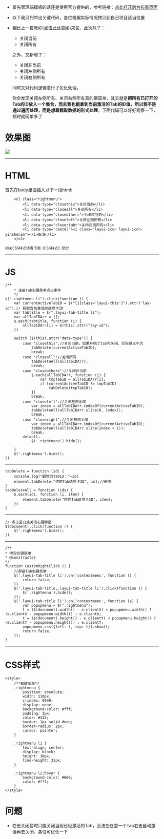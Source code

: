 

- 首先管理端模板的话还是使用官方提供的，参考链接：[点此打开后台布局页面](http://www.layui.com/demo/layuiAdmin.html)

- 以下我只列举出关键代码，各位根据实际情况拷贝到自己项目适当位置
- 相比上一篇教程([点击此处查阅]())来说，此次除了：
    - 关闭当前
    - 关闭所有
    
    之外，又新增了：
    - 关闭非当前
    - 关闭左侧所有
    - 关闭右侧所有

    同时又对代码逻辑进行了优化处理。

    你会发现关闭左侧所有、关闭右侧所有真的很简单，其实就是**把所有已打开的Tab的ID放入一个集合，而且我也能拿到当前激活的Tab的ID值，所以我不是通过遍历处理，而是想着截取数据的形式处理**。下面代码可以好好观察一下，顿时就简单多了
# 效果图
![](https://github.com/TangHanF/ProjectRecord/raw/master/前端/LayUI/img/tab右键菜单2.0.png)

----------
# HTML
首先在body里面插入以下一段html:
```
    <ul class="rightmenu">
        <li data-type="closethis">关闭当前</li>
        <li data-type="closeall">关闭所有</li>
        <li data-type="closeothers">关闭非当前</li>
        <li data-type="closeleft">关闭左侧所有</li>
        <li data-type="closeright">关闭右侧所有</li>
        <li data-type="cancel"><i class="layui-icon layui-icon-yinshenim"></i>取消</li>
    </ul>
```
    相关CSS样式请看下面《CSS样式》部分


-------

# JS

```
/**
    * 注册tab右键菜单点击事件
    */
$(".rightmenu li").click(function () {
    var currentActiveTabID = $("li[class='layui-this']").attr('lay-id');// 获取当前激活的选项卡ID
    var tabtitle = $(".layui-tab-title li");
    var allTabIDArr = [];
    $.each(tabtitle, function (i) {
        allTabIDArr[i] = $(this).attr("lay-id");
    })

    switch ($(this).attr("data-type")) {
        case "closethis"://关闭当前，如果开始了tab可关闭，实际意义不大
            tabDelete(currentActiveTabID);
            break;
        case "closeall"://关闭所有
            tabDeleteAll(allTabIDArr);
            break;
        case "closeothers"://关闭非当前
            $.each(allTabIDArr, function (i) {
                var tmpTabID = allTabIDArr[i];
                if (currentActiveTabID != tmpTabID)
                    tabDelete(tmpTabID);
            })
            break;
        case "closeleft"://关闭左侧全部
            var index = allTabIDArr.indexOf(currentActiveTabID);
            tabDeleteAll(allTabIDArr.slice(0, index));
            break;
        case "closeright"://关闭右侧全部
            var index = allTabIDArr.indexOf(currentActiveTabID);
            tabDeleteAll(allTabIDArr.slice(index + 1));
            break;
        default:
            $('.rightmenu').hide();

    }
    $('.rightmenu').hide();
})
```
--------------------
```
tabDelete = function (id) {
    console.log("删除的TabID："+id)
    element.tabDelete("你的Tab选项卡ID", id);//删除
}
tabDeleteAll = function (ids) {
    $.each(ids, function (i, item) {
        element.tabDelete("你的Tab选项卡ID", item);
    })
}
```
--------------------
```
// 点击空白处关闭右键弹窗
$(document).click(function () {
    $('.rightmenu').hide();
})
```
----------------
```
/**
* 绑定右键菜单
* @constructor
*/
function CustomRightClick () {
    //屏蔽Tab右键菜单
    $('.layui-tab-title li').on('contextmenu', function () {
        return false;
    })
    $('.layui-tab-title,.layui-tab-title li').click(function () {
        $('.rightmenu').hide();
    });
    $('.layui-tab-title li').on('contextmenu', function (e) {
        var popupmenu = $(".rightmenu");
        l = ($(document).width() - e.clientX) < popupmenu.width() ? (e.clientX - popupmenu.width()) : e.clientX;
        t = ($(document).height() - e.clientY) < popupmenu.height() ? (e.clientY - popupmenu.height()) : e.clientY;
        popupmenu.css({left: l, top: t}).show();
        return false;
    });
}
```

-------
# CSS样式
```
<style>
    /**右键菜单*/
    .rightmenu {
        position: absolute;
        width: 110px;
        z-index: 9999;
        display: none;
        background-color: #fff;
        padding: 2px;
        color: #333;
        border: 1px solid #eee;
        border-radius: 2px;
        cursor: pointer;
    }

    .rightmenu li {
        text-align: center;
        display: block;
        height: 30px;
        line-height: 32px;
    }

    .rightmenu li:hover {
        background-color: #666;
        color: #fff;
    }
</style>
```


# 问题
- 右击关闭暂时只能关闭当前已经激活的Tab，没法在任意一个Tab右击自动激活再去关闭，各位可优化一下